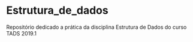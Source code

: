 # Estrutura_de_dados
Repositório dedicado a prática da disciplina Estrutura de Dados do curso TADS 2019.1 
